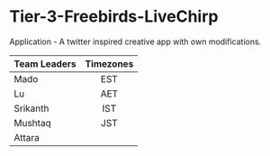 # Tier-3-Freebirds-LiveChirp

Application - A twitter inspired creative app with own modifications.


| Team Leaders    | Timezones   |
| --------------- |:-----------:|
| Mado            | EST         | 
| Lu              | AET         |  
| Srikanth        | IST         | 
| Mushtaq         | JST         |
| Attara          |             |
